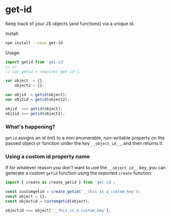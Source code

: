 # get-id

Keep track of your JS objects (and functions) via a unique id.

Install:
```bash
npm install --save get-id
```

Usage:
```javascript
import getid from 'get-id'
// or:
// var getid = require('get-id');

var object  = {},
    object2 = {};

var objid  = getid(object);
var obj2id = getid(object2);

objid  === getid(object);
obj2id === getid(object2);

```

### What's happening?
`getid` assigns an id (int) to a non-enumerable, non-writable property on the
passed object or function under the key `__object_id__`, and then returns it.

### Using a custom id property name
If for whatever reason you don't want to use the `__object_id__` key, you can
generate a custom `getid` function using the exported `create` function:
```javascript
import { create as create_getid } from 'get-id';

const customgetid = create_getid('__this_is_a_custom_key');
const object = {};
const objectid = customgetid(object);

objectid === object['__this_is_a_custom_key'];
```
